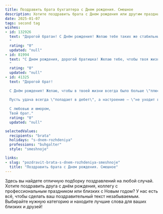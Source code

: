 ```yaml
---
title: Поздравить брата бухгалтера c Днем рождения. Смешное
description: Хотите поздравить брата c Днем рождения или другим праздником? Наш ИИ создаст незабываемое поздравление, а вы обязательно выделитесь среди других.  
date: 2025-01-07
tags: second tag
wishes:
- id: 132926
  text: "Дорогой братан! С Днём рождения! Желаю тебе таких же стабильных и прочных доходов, как твой годовой баланс, и чтобы твои счета всегда были в плюсе, а не в дебете!  Пусть твоя жизнь будет яркой, а не черно-белой, как отчетность, и пусть каждый день приносит не только прибыль, но и море позитива!  С праздником, главный бухгалтер нашей семьи!
  "
  rating: "0"
  updated: "null"
- id: 81994
  text: "С Днем рождения, дорогой братишка! Желаю тебе, чтобы твоя жизнь была такой же упорядоченной и просчитанной, как твоя бухгалтерская отчетность, но при этом чтобы в ней было больше радости, чем цифр! 😉
  "
  rating: "0"
  updated: "null"
- id: 41325
  text: "Дорогой брат!
  
  С Днём рождения! Желаю, чтобы в твоей жизни всегда было больше \"плюсов\", чем \"минусов\", а все твои отчёты были в полном порядке — без накладок и ошибок! Пусть бухгалтерская жизнь не будет скучной, а финансовые потоки радовали глаз, как чашка вкусного кофе по утрам.
  
  Пусть удача всегда \"попадает в дебет\", а настроение — \"не уходит в кредит\"! С днём, когда ты стал на один год мудрее и красивее! Жми на \"папку\" с радостью и отпразднуй этот день так, как будто у тебя в руках главный баланс, а в душе только \"прибыль\"!
  
  С любовью и юмором,
  Твой брат."
  rating: "0"
  updated: "null"

selectedValues:
  recipients: "brata"
  holidays: "s-dnem-rozhdeniya"
  professions: "buhgalter"
  style: "smeshnoje"

links:
- slug: "pozdravit-brata-s-dnem-rozhdeniya-smeshnoje"
  title: "Поздравить брата c Днем рождения. Смешное"
---
```


Здесь вы найдете отличную подборку поздравлений на любой случай.
Хотите поздравить друга с днём рождения, коллегу с профессиональным праздником или близких с Новым годом? У нас есть всё, чтобы сделать ваш поздравительный текст незабываемым. Выбирайте нужную категорию и находите лучшие слова для ваших близких и друзей!
